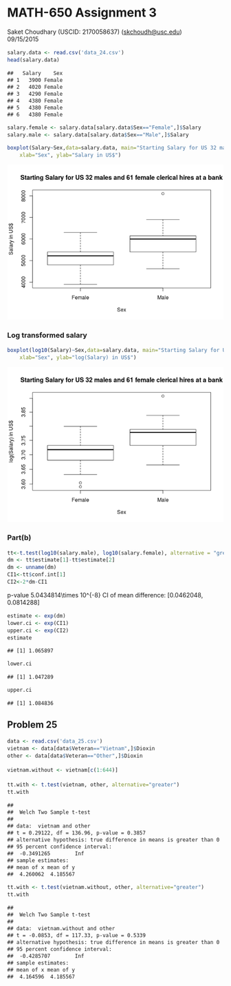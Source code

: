 # MATH-650 Assignment 3
Saket Choudhary (USCID: 2170058637) (skchoudh@usc.edu)  
09/15/2015  


```r
salary.data <- read.csv('data_24.csv')
head(salary.data)
```

```
##   Salary    Sex
## 1   3900 Female
## 2   4020 Female
## 3   4290 Female
## 4   4380 Female
## 5   4380 Female
## 6   4380 Female
```

```r
salary.female <- salary.data[salary.data$Sex=="Female",]$Salary
salary.male <- salary.data[salary.data$Sex=="Male",]$Salary
```


```r
boxplot(Salary~Sex,data=salary.data, main="Starting Salary for US 32 males and 61 female clerical hires at a bank", log="",
    xlab="Sex", ylab="Salary in US$")
```

![](assignment3_files/figure-html/unnamed-chunk-2-1.png) 

### Log transformed salary



```r
boxplot(log10(Salary)~Sex,data=salary.data, main="Starting Salary for US 32 males and 61 female clerical hires at a bank", log = "y",
    xlab="Sex", ylab="log(Salary) in US$")
```

![](assignment3_files/figure-html/unnamed-chunk-3-1.png) 


### Part(b)


```r
tt<-t.test(log10(salary.male), log10(salary.female), alternative = "greater")
dm <- tt$estimate[1]-tt$estimate[2]
dm <- unname(dm)
CI1<-tt$conf.int[1]
CI2<-2*dm-CI1
```

p-value 5.0434814\times 10^{-8}
CI of mean difference: [0.0462048, 0.0814288]



```r
estimate <- exp(dm)
lower.ci <- exp(CI1)
upper.ci <- exp(CI2)
estimate
```

```
## [1] 1.065897
```

```r
lower.ci
```

```
## [1] 1.047289
```

```r
upper.ci
```

```
## [1] 1.084836
```


## Problem 25


```r
data <- read.csv('data_25.csv')
vietnam <- data[data$Veteran=="Vietnam",]$Dioxin
other <- data[data$Veteran=="Other",]$Dioxin

vietnam.without <- vietnam[c(1:644)]

tt.with <- t.test(vietnam, other, alternative="greater")
tt.with
```

```
## 
## 	Welch Two Sample t-test
## 
## data:  vietnam and other
## t = 0.29122, df = 136.96, p-value = 0.3857
## alternative hypothesis: true difference in means is greater than 0
## 95 percent confidence interval:
##  -0.3491265        Inf
## sample estimates:
## mean of x mean of y 
##  4.260062  4.185567
```


```r
tt.with <- t.test(vietnam.without, other, alternative="greater")
tt.with
```

```
## 
## 	Welch Two Sample t-test
## 
## data:  vietnam.without and other
## t = -0.0853, df = 117.33, p-value = 0.5339
## alternative hypothesis: true difference in means is greater than 0
## 95 percent confidence interval:
##  -0.4285707        Inf
## sample estimates:
## mean of x mean of y 
##  4.164596  4.185567
```
